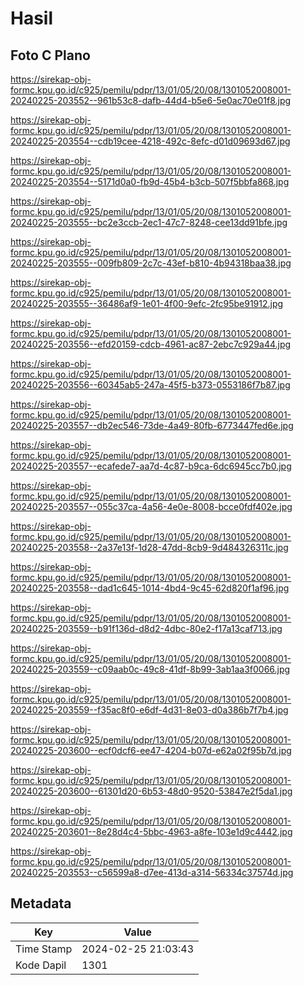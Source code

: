 # Hasil

## Foto C Plano

https://sirekap-obj-formc.kpu.go.id/c925/pemilu/pdpr/13/01/05/20/08/1301052008001-20240225-203552--961b53c8-dafb-44d4-b5e6-5e0ac70e01f8.jpg

https://sirekap-obj-formc.kpu.go.id/c925/pemilu/pdpr/13/01/05/20/08/1301052008001-20240225-203554--cdb19cee-4218-492c-8efc-d01d09693d67.jpg

https://sirekap-obj-formc.kpu.go.id/c925/pemilu/pdpr/13/01/05/20/08/1301052008001-20240225-203554--5171d0a0-fb9d-45b4-b3cb-507f5bbfa868.jpg

https://sirekap-obj-formc.kpu.go.id/c925/pemilu/pdpr/13/01/05/20/08/1301052008001-20240225-203555--bc2e3ccb-2ec1-47c7-8248-cee13dd91bfe.jpg

https://sirekap-obj-formc.kpu.go.id/c925/pemilu/pdpr/13/01/05/20/08/1301052008001-20240225-203555--009fb809-2c7c-43ef-b810-4b94318baa38.jpg

https://sirekap-obj-formc.kpu.go.id/c925/pemilu/pdpr/13/01/05/20/08/1301052008001-20240225-203555--36486af9-1e01-4f00-9efc-2fc95be91912.jpg

https://sirekap-obj-formc.kpu.go.id/c925/pemilu/pdpr/13/01/05/20/08/1301052008001-20240225-203556--efd20159-cdcb-4961-ac87-2ebc7c929a44.jpg

https://sirekap-obj-formc.kpu.go.id/c925/pemilu/pdpr/13/01/05/20/08/1301052008001-20240225-203556--60345ab5-247a-45f5-b373-0553186f7b87.jpg

https://sirekap-obj-formc.kpu.go.id/c925/pemilu/pdpr/13/01/05/20/08/1301052008001-20240225-203557--db2ec546-73de-4a49-80fb-6773447fed6e.jpg

https://sirekap-obj-formc.kpu.go.id/c925/pemilu/pdpr/13/01/05/20/08/1301052008001-20240225-203557--ecafede7-aa7d-4c87-b9ca-6dc6945cc7b0.jpg

https://sirekap-obj-formc.kpu.go.id/c925/pemilu/pdpr/13/01/05/20/08/1301052008001-20240225-203557--055c37ca-4a56-4e0e-8008-bcce0fdf402e.jpg

https://sirekap-obj-formc.kpu.go.id/c925/pemilu/pdpr/13/01/05/20/08/1301052008001-20240225-203558--2a37e13f-1d28-47dd-8cb9-9d484326311c.jpg

https://sirekap-obj-formc.kpu.go.id/c925/pemilu/pdpr/13/01/05/20/08/1301052008001-20240225-203558--dad1c645-1014-4bd4-9c45-62d820f1af96.jpg

https://sirekap-obj-formc.kpu.go.id/c925/pemilu/pdpr/13/01/05/20/08/1301052008001-20240225-203559--b91f136d-d8d2-4dbc-80e2-f17a13caf713.jpg

https://sirekap-obj-formc.kpu.go.id/c925/pemilu/pdpr/13/01/05/20/08/1301052008001-20240225-203559--c09aab0c-49c8-41df-8b99-3ab1aa3f0066.jpg

https://sirekap-obj-formc.kpu.go.id/c925/pemilu/pdpr/13/01/05/20/08/1301052008001-20240225-203559--f35ac8f0-e6df-4d31-8e03-d0a386b7f7b4.jpg

https://sirekap-obj-formc.kpu.go.id/c925/pemilu/pdpr/13/01/05/20/08/1301052008001-20240225-203600--ecf0dcf6-ee47-4204-b07d-e62a02f95b7d.jpg

https://sirekap-obj-formc.kpu.go.id/c925/pemilu/pdpr/13/01/05/20/08/1301052008001-20240225-203600--61301d20-6b53-48d0-9520-53847e2f5da1.jpg

https://sirekap-obj-formc.kpu.go.id/c925/pemilu/pdpr/13/01/05/20/08/1301052008001-20240225-203601--8e28d4c4-5bbc-4963-a8fe-103e1d9c4442.jpg

https://sirekap-obj-formc.kpu.go.id/c925/pemilu/pdpr/13/01/05/20/08/1301052008001-20240225-203553--c56599a8-d7ee-413d-a314-56334c37574d.jpg


## Metadata

| Key        | Value               |
| ---------- | ------------------- |
| Time Stamp | 2024-02-25 21:03:43 |
| Kode Dapil | 1301                |



